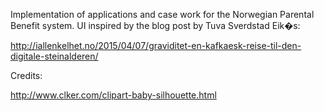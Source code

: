 Implementation of applications and case work for the Norwegian Parental Benefit system. UI
inspired by the blog post by Tuva Sverdstad Eik�s:

http://iallenkelhet.no/2015/04/07/graviditet-en-kafkaesk-reise-til-den-digitale-steinalderen/


Credits:

http://www.clker.com/clipart-baby-silhouette.html
